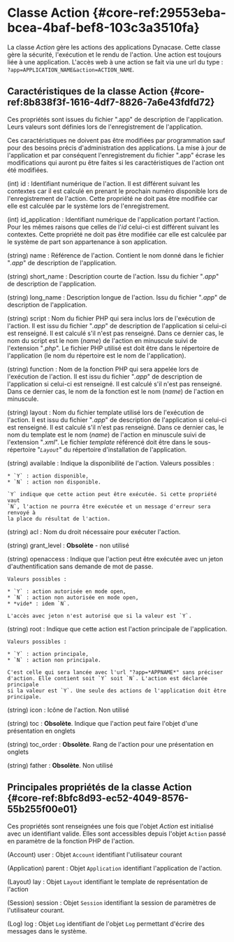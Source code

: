 # Classe Action {#core-ref:29553eba-bcea-4baf-bef8-103c3a3510fa}

La classe *Action* gère les actions des applications Dynacase. Cette classe
gère la sécurité, l'exécution et le rendu de l'action. Une action est toujours
liée à une application. L'accès web à une action se fait via une url du type :
`?app=APPLICATION_NAME&action=ACTION_NAME`.


## Caractéristiques de la classe Action {#core-ref:8b838f3f-1616-4df7-8826-7a6e43fdfd72}

Ces propriétés sont issues du fichier ".app" de description de l'application.
Leurs valeurs sont définies lors de l'enregistrement de l'application.

Ces caractéristiques ne doivent pas être modifiées par programmation sauf pour
des besoins précis d'administration des applications. La mise à jour de
l'application et par conséquent l'enregistrement du fichier ".app" écrase les
modifications qui auront pu être faites si les caractéristiques de l'action ont
été modifiées.

(int) id
:   Identifiant numérique de l'action.
    Il est différent suivant les contextes car il est calculé en prenant le
    prochain numéro disponible lors de l'enregistrement de l'action. Cette
    propriété ne doit pas être modifiée car elle est calculée par le système
    lors de l'enregistrement.

(int) id_application
:   Identifiant numérique de l'application portant l'action.
    Pour les mêmes raisons que celles de l'*id* celui-ci est différent suivant
    les contextes. Cette propriété ne doit pas être modifiée car elle est
    calculée par le système de part son appartenance à son application.

(string) name
:   Référence de l'action.
    Contient le nom donné dans le fichier "*.app*" de description de
    l'application.

(string) short_name
:   Description courte de l'action. Issu du fichier "*.app*" de description de 
    l'application.

(string) long_name
:   Description longue de l'action. Issu du fichier "*.app*" de description de 
    l'application.

(string) script
:   Nom du fichier PHP qui sera inclus lors de l'exécution de l'action.
    Il est issu du fichier "*.app*" de description de l'application si celui-ci
    est renseigné. Il est calculé s'il n'est pas renseigné. Dans ce dernier cas,
    le nom du script est le nom (*name*) de l'action en minuscule suivi de
    l'extension "*.php*". Le fichier PHP utilisé est doit être dans le
    répertoire de l'application (le nom du répertoire est le nom de
    l'application).

(string) function
:   Nom de la fonction PHP qui sera appelée lors de l'exécution de l'action.
    Il est issu du fichier "*.app*" de description de l'application si celui-ci
    est renseigné. Il est calculé s'il n'est pas renseigné. Dans ce dernier cas,
    le nom de la fonction est le nom (*name*) de l'action en minuscule.

(string) layout
:   Nom du fichier template utilisé lors de l'exécution de l'action.
    Il est issu du fichier "*.app*" de description de l'application si celui-ci
    est renseigné. Il est calculé s'il n'est pas renseigné. Dans ce dernier cas,
    le nom du template est le nom (*name*) de l'action en minuscule suivi de
    l'extension "*.xml*".  Le fichier *template* référencé doit être dans le
    sous-répertoire "*`Layout`*" du répertoire d'installation de l'application.

(string) available
:   Indique la disponibilité de l'action.
    Valeurs possibles :
    
    * `Y` : action disponible,
    * `N` : action non disponible.
    
    `Y` indique que cette action peut être exécutée. Si cette propriété vaut
    `N`, l'action ne pourra être exécutée et un message d'erreur sera renvoyé à
    la place du résultat de l'action.

(string) acl
:   Nom du droit nécessaire pour exécuter l'action.

(string) grant_level
:   **Obsolète** - non utilisé

(string) openaccess
:   Indique que l'action peut être exécutée avec un jeton d'authentification 
    sans demande de mot de passe.
    
    Valeurs possibles :
    
    * `Y` : action autorisée en mode open,
    * `N` : action non autorisée en mode open,
    * *vide* : idem `N`.
    
    L'accès avec jeton n'est autorisé que si la valeur est `Y`.

(string) root
:   Indique que cette action est l'action principale de l'application.
    
    Valeurs possibles :
    
    * `Y` : action principale,
    * `N` : action non principale.
    
    C'est celle qui sera lancée avec l'url "?app=*APPNAME*" sans préciser
    d'action. Elle contient soit `Y` soit `N`. L'action est déclarée principale
    si la valeur est `Y`. Une seule des actions de l'application doit être
    principale.

(string) icon
:   Icône de l'action. Non utilisé

(string) toc
:   **Obsolète**. Indique que l'action peut faire l'objet d'une présentation en onglets

(string) toc_order
:   **Obsolète**. Rang de l'action pour une présentation en onglets

(string) father
:   **Obsolète**. Non utilisé

## Principales propriétés de la classe Action {#core-ref:8bfc8d93-ec52-4049-8576-55b255f00e01}

Ces propriétés sont renseignées une fois que l'objet *Action* est initialisé
avec un identifiant valide. Elles sont accessibles depuis l'objet `Action` passé
en paramètre de la fonction PHP de l'action.

(Account) user
:   Objet `Account` identifiant l'utilisateur courant

(Application) parent
:   Objet `Application` identifiant l'application de l'action.

(Layout) lay
:   Objet `Layout` identifiant le template de représentation de l'action

(Session) session
:   Objet `Session` identifiant la session de paramètres de l'utilisateur courant.

(Log) log
:   Objet `Log` identifiant de l'objet `Log` permettant d'écrire des messages
    dans le système.
